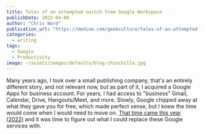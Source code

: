 ```yaml
---
title: Tales of an attempted switch from Google Workspace
publishDate: 2022-04-06
author: "Chris Ward"
publication_url: "https://medium.com/geekculture/tales-of-an-attempted-switch-from-google-workspace-fbf53fde177e"
categories:
  - writing
tags: 
  - Google
  - Productivity
image: ~/assets/images/defaults/blog-chinchilla.jpg
---
```


Many years ago, I took over a small publishing company, that's an
entirely different story, and not relevant now, but as part of it, I
acquired a Google Apps for business account. For years, I had access to
"business" Gmail, Calendar, Drive, Hangouts/Meet, and more. Slowly,
Google chipped away at what they gave you for free, which made perfect
sense, but I knew the time would come when I would need to move on.
[That time came this year (2022)](https://support.google.com/a/answer/60217?hl=en-GB) and it was time to figure out what I
could replace these Google services with.